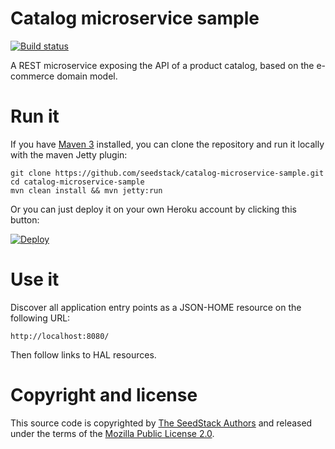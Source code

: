 # Catalog microservice sample
[![Build status](https://travis-ci.org/seedstack/catalog-microservice-sample.svg?branch=master)](https://travis-ci.org/seedstack/catalog-microservice-sample)

A REST microservice exposing the API of a product catalog, based on the e-commerce domain model.

# Run it

If you have [Maven 3](http://maven.apache.org/) installed, you can clone the repository and run it locally with the maven Jetty plugin:

    git clone https://github.com/seedstack/catalog-microservice-sample.git
    cd catalog-microservice-sample
    mvn clean install && mvn jetty:run

Or you can just deploy it on your own Heroku account by clicking this button:

[![Deploy](https://www.herokucdn.com/deploy/button.png)](https://heroku.com/deploy)
 
# Use it

Discover all application entry points as a JSON-HOME resource on the following URL:

    http://localhost:8080/

Then follow links to HAL resources.

# Copyright and license

This source code is copyrighted by [The SeedStack Authors](https://github.com/seedstack/seedstack/blob/master/AUTHORS) and
released under the terms of the [Mozilla Public License 2.0](https://www.mozilla.org/MPL/2.0/). 

